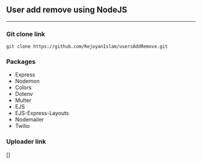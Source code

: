 ## User add remove using NodeJS
***
### Git clone link
```console
git clone https://github.com/RejoyanIslam/usersAddRemove.git
```


### Packages
* Express
* Nodemon
* Colors
* Dotenv
* Multer
* EJS
* EJS-Express-Layouts
* Nodemailer
* Twilio

### Uploader link
 [![<img src="https://upload.wikimedia.org/wikipedia/commons/thumb/4/4f/Twitter-logo.svg/640px-Twitter-logo.svg.png" style="width:30px;">](https://www.linkedin.com/in/rej0yanislam/)]

 ![<img src="https://www.seoclerk.com/pics/want20464-1x5pXn1416031317.jpg" style="width:80px; margin:-20px 0px;">](https://twitter.com/rej0yanislam)